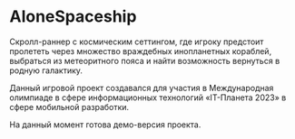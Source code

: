 # AloneSpaceship
Скролл-раннер с космическим сеттингом, где игроку предстоит пролететь через множество враждебных инопланетных кораблей, выбраться из метеоритного пояса и найти возможность вернуться в родную галактику. 

Данный игровой проект создавался для участия в Международная олимпиаде в сфере информационных технологий «IT-Планета 2023» в сфере мобильной разработки.

На данный момент готова демо-версия проекта.
